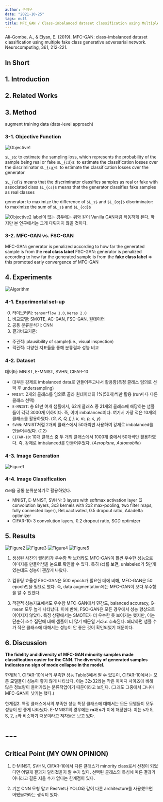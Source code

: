 ```yaml
---
author: 손지우
date: "2021-10-25"
tags: null
title: MFC_GAN / Class-imbalanced dataset classification using Multiple Fake Generative Adversarial Network
---
```


Ali-Gombe, A., & Elyan, E. (2019). MFC-GAN: class-imbalanced dataset classification using multiple fake class generative adversarial network. Neurocomputing, 361, 212-221.
<!--more-->

## In Short

## 1. Introduction

## 2. Related Works

## 3. Method
augment training data (data-level approach)

### 3-1. Objective Function
![Objective1](images/posts/paper/mfc_gan/objective1.jpg)

`$L_s$`: to estimate the sampling loss, which represents the probability of the sample being real or fake
`$L_{cd}$`: to estimate the classification losses over the discriminator
`$L_{cg}$`: to estimate the classification losses over the generator

`$L_{cd}$` means that the discriminator classifies samples as real or fake with associated class
`$L_{cs}$` means that the generator classifies fake samples as real classes

generator: to maximize the difference of `$L_s$` and `$L_{cg}$`
discriminator: to maximize the sum of `$L_s$` and `$L_{cd}$`

![Objective2](images/posts/paper/mfc_gan/objective2.jpg)
label이 없는 경우에는 위와 같이 Vanilla GAN처럼 작동하게 된다. 하지만 본 연구에서는 크게 다뤄지지 않을 것이다.

### 3-2. MFC-GAN vs. FSC-GAN
MFC-GAN: generator is penalized according to how far the generated sample is from the **real class label**
FSC-GAN: generator is penalized according to how far the generated sample is from the **fake class label**
=> this promoted early convergence of MFC-GAN

## 4. Experiments
![Algorithm](images/posts/paper/mfc_gan/algorithm.jpg)

### 4-1. Experimental set-up
0) 라이브러리: `tensorflow 1.0`, `Keras 2.0`
1) 비교모델: SMOTE, AC-GAN, FSC-GAN, 원데이터
2) 공통 분류분석기: CNN
3) 결과비교기준:
  - 주관적: plausibility of sample(i.e., visual inspection)
  - 객관적: 다양한 지표들을 통해 분류결과 성능 비교

### 4-2. Dataset
데이터: MNIST, E-MNIST, SVHN, CIFAR-10
- 대부분 강제로 imbalanced data로 만들어주고나서 활용함(특정 클래스 임의로 선택 후 undersampling)
- `MNIST`: 2개의 클래스를 임의로 골라 원데이터의 1%(50개)씩만 활용 (run마다 다른 클래스 선택)
- `E-MNIST`: 총 81만 여개 샘플에서, 62개 클래스 중 21개의 클래스에 해당하는 샘플들이 각각 3000개 이하이다. 즉, 이미 imbalanced이다. 여기서 가장 적은 10개의 클래스를 활용하였다. (*G, K, Q, f, j, k, m, p, s, y*)
- `SVHN`: MNIST처럼 2개의 클래스에서 50개씩만 사용하여 강제로 imbalanced를 만들어주었다. (*1*,*2*)
- `CIFAR-10`: 10개 클래스 중 두 개의 클래스에서 1000개 중에서 50개씩만 활용하였다. 즉, 강제로 imbalanced를 만들어주었다. (*Aeroplane*, *Automobile*)

### 4-3. Image Generation
![Figure1](images/posts/paper/mfc_gan/figure1.jpg)

### 4-4. Image Classification
`CNN`을 공통 분류분석기로 활용하였다.
- MNIST, E-MNIST, SVHN: 3 layers with softmax activation layer (2 convolution layers, 3x3 kernels with 2x2 max-pooling, two filter maps, fully connected layer), ReLuactivated, 0.5 dropout ratio, Adadelta optimizer
- CIFAR-10: 3 convolution layers, 0.2 dropout ratio, SGD optimizer 

## 5. Results
![Figure2](images/posts/paper/mfc_gan/figure2.jpg)
![Figure3](images/posts/paper/mfc_gan/figure3.jpg)
![Figure4](images/posts/paper/mfc_gan/figure4.jpg)
![Figure5](images/posts/paper/mfc_gan/figure5.jpg)

1. 생성된 사진의 퀄리티가 우수함
딱 보더라도 MFC-GAN이 훨씬 우수한 성능으로 이미지를 만들어냄을 눈으로 확인할 수 있다. 특히 (c)를 보면, unlabeled가 5만개였는데도 성능이 괜찮게 나왔다.

2. 컴퓨팅 효율성
FSC-GAN은 500 epoch가 필요한 데에 비해, MFC-GAN은 50 epoch만을 필요로 했다. 즉, data augmentation에는 MFC-GAN이 보다 우수함을 알 수 있었다.

3. 객관적 성능지표에서도 우수함
MFC-GAN에서 민감도, balanced accuracy, G-mean 모두 높게 나타났다. 이에 반해, FSC-GAN은 모든 경우에서 성능 향상으로 이어지지 않았다.
특정 상황에서는 SMOTE가 더 우수한 듯 보이기는 했지만, 이는 단순히 소수 집단에 대해 샘플이 더 많기 때문일 거라고 추측된다. 왜냐하면 샘플 수가 적은 클래스에 대해서는 성능이 안 좋은 것이 확인되었기 때문이다.

## 6. Discussion

**The fidelity and diversity of MFC-GAN minority samples made classification easier for the CNN. The diversity of generated samples indicates no sign of mode collapse in the model.**

한계점 1. CIFAR-10에서의 부족한 성능
Table3에서 알 수 있듯이, CIFAR-10에서는 모든 모델들이 성능이 좋지 않게 나타났다. 이는 32x32라는 작은 이미지 사이즈에 비해 많은 정보량이 들어가있는 분류작업이기 때문이라고 보인다. (그래도 그중에서 그나마 MFC-GAN이 낫기는 했다.)

한계점2. 특정 클래스에서의 부족한 성능
특정 클래스에 대해서는 모든 모델들이 모두 성능이 안 좋게 나타났다. E-MNIST의 경우에는 **m**과 **s**가 이에 해당한다. 이는 s가 5, S, 2, z와 비슷하기 때문이라고 저자들은 보고 있다.

# ---

## Critical Point (MY OWN OPINION)

1. E-MINST, SVHN, CIFAR-10에서 다른 클래스가 minority class로서 선정이 되었다면 어떻게 결과가 달라졌을지 알 수가 없다. 선택된 클래스의 특성에 따른 결과가 아니라고 결론 지을 수가 없다는 한계점이 있다.

2. 기본 CNN 모형 말고 ResNet나 YOLO와 같이 다른 architecture를 사용했으면 어땠을까라는 생각이 있다.
